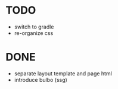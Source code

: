 # TODO

- switch to gradle
- re-organize css

# DONE

- separate layout template and page html
- introduce bulbo (ssg)
